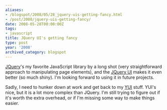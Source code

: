 ```yaml
---
aliases:
- /blogspot/2008/05/28_jquery-uis-getting-fancy.html
- /post/2008/jquery-uis-getting-fancy/
date: 2008-05-28T00:00:00Z
tags:
- javascript
title: JQuery UI's getting fancy
type: post
year: '2008'
archived_category: blogspot
---
```

<a href="http://jquery.com/">JQuery</a>'s my favorite JavaScript library by a long shot (very straightforward approach to manipulating page elements), and the <a href="http://ui.jquery.com/">JQuery UI</a> makes it even better (so much shiny). I'm looking forward to using it in future projects.

Sadly, I need to hunker down at work and get back to my <a href="http://developer.yahoo.com/yui/">YUI</a> stuff. YUI's nice, but it is a lot more complex than JQuery. I'm still trying to figure out if it's worth the extra overhead, or if I'm missing some way to make things easier.
<!--more-->
